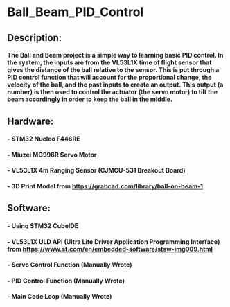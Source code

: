 # Ball_Beam_PID_Control

## Description:

#### The Ball and Beam project is a simple way to learning basic PID control. In the system, the inputs are from the VL53L1X time of flight sensor that gives the distance of the ball relative to the sensor. This is put through a PID control function that will account for the proportional change, the velocity of the ball, and the past inputs to create an output. This output (a number) is then used to control the actuator (the servo motor) to tilt the beam accordingly in order to keep the ball in the middle.

## Hardware:

#### - STM32 Nucleo F446RE
#### - Miuzei MG996R Servo Motor 
#### - VL53L1X 4m Ranging Sensor (CJMCU-531 Breakout Board)
#### - 3D Print Model from https://grabcad.com/library/ball-on-beam-1

## Software:

#### - Using STM32 CubeIDE
#### - VL53L1X ULD API (Ultra Lite Driver Application Programming Interface) from https://www.st.com/en/embedded-software/stsw-img009.html
#### - Servo Control Function (Manually Wrote)
#### - PID Control Function (Manually Wrote)
#### - Main Code Loop (Manually Wrote)

